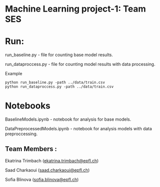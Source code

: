 # Machine Learning project-1: Team SES

# Run:
run_baseline.py - file for counting base model results.

run_dataproccess.py - file for counting model results with data processing.

Example
```
python run_baseline.py -path ../data/train.csv
python run_dataproccess.py -path ../data/train.csv
```
# Notebooks

BaselineModels.ipynb - notebook for analysis for base models.

DataPreprocessedModels.ipynb - notebook for analysis models with data preproccessing.

## Team Members :
Ekatrina Trimbach (ekatrina.trimbach@epfl.ch)

Saad Charkaoui (saad.charkaoui@epfl.ch)

Sofia Blinova (sofia.blinova@epfl.ch)

